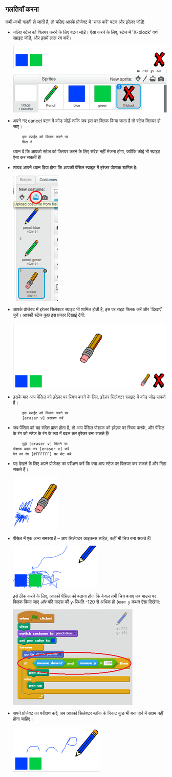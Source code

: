 ## गलतियाँ करना

कभी-कभी गलती हो जाती है, तो चलिए आपके प्रोजेक्ट में 'साफ़ करें' बटन और इरेज़र जोड़ें!



+ चलिए स्टेज को क्लियर करने के लिए बटन जोड़ें। ऐसा करने के लिए, स्टेज में 'X-block' वर्ण स्प्राइट जोड़ें, और इसमें लाल रंग करें।

	![screenshot](images/paint-x.png)

+ अपने नए cancel बटन में कोड जोड़ें ताकि जब इस पर क्लिक किया जाता है तो स्टेज क्लियर हो जाए।

	```blocks
		इस स्प्राईट को क्लिक करने पर
		मिटा दे
	```

	ध्यान दें कि आपको स्टेज को क्लियर करने के लिए संदेश नहीं भेजना होगा, क्योंकि कोई भी स्प्राइट ऐसा कर सकती है!

+ शायद आपने ध्यान दिया होगा कि आपकी पेंसिल स्प्राइट में इरेज़र पोशाक शामिल है:

	![screenshot](images/paint-eraser-costume.png)
	

+ आपके प्रोजेक्ट में इरेज़र सिलेक्टर स्प्राइट भी शामिल होती है, इस पर राइट क्लिक करें और 'दिखाएँ' चुनें। आपकी स्टेज कुछ इस प्रकार दिखाई देगी:

	![screenshot](images/paint-eraser-stage.png)

+ इसके बाद आप पेंसिल को इरेज़र पर स्विच करने के लिए, इरेज़र सिलेक्टर स्प्राइट में कोड जोड़ सकते हैं।

	```blocks
		इस स्प्राईट को क्लिक करने पर
		[eraser v] प्रसारण करें
	```

+ जब पेंसिल को यह संदेश प्राप्त होता है, तो आप पेंसिल पोशाक को इरेज़र पर स्विच करके, और पेंसिल के रंग को स्टेज के रंग के रूप में बदल कर इरेज़र बना सकते हैं!

	```blocks
		मुझे [eraser v] मिलने पर
    पोशाक बदल कर [eraser v] करें
    पेन का रंग [#FFFFFF] पर सेट करे
	```

+ यह देखने के लिए अपने प्रोजेक्ट का परीक्षण करें कि क्या आप स्टेज पर क्लियर कर सकते हैं और मिटा सकते हैं।

	![screenshot](images/paint-erase-test.png)

+ पेंसिल में एक अन्य समस्या है – आप सिलेक्टर आइकन्स सहित, कहीं भी चित्र बना सकते हैं!

	![screenshot](images/paint-draw-problem.png)

	इसे ठीक करने के लिए, आपको पेंसिल को बताना होगा कि केवल तभी चित्र बनाए जब माउस पर क्लिक किया जाए _और_ यदि माउस की y-स्थिति -120 से अधिक हो (`माउस y` कथन ऐसा दिखेगा:

	![screenshot](images/pencil-gt-code.png)

+ अपने प्रोजेक्ट का परीक्षण करें; अब आपको सिलेक्टर ब्लॉक के निकट कुछ भी बना पाने में सक्षम नहीं होना चाहिए।

	![screenshot](images/paint-fixed.png)



